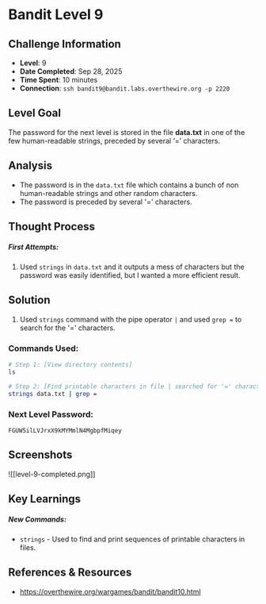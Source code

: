 # Bandit Level 9

## Challenge Information
- **Level**: 9
- **Date Completed**: Sep 28, 2025
- **Time Spent**: 10 minutes
- **Connection**: `ssh bandit9@bandit.labs.overthewire.org -p 2220`

## Level Goal

The password for the next level is stored in the file **data.txt** in one of the few human-readable strings, preceded by several ‘=’ characters.

## Analysis
- The password is in the `data.txt` file which contains a bunch of non human-readable strings and other random characters.
- The password is preceded by several '=' characters.

## Thought Process
##### First Attempts:
1. Used `strings` in `data.txt` and it outputs a mess of characters but the password was easily identified, but I wanted a more efficient result.
## Solution
1. Used `strings` command with the pipe operator `|` and used `grep =` to search for the '=' characters.

### Commands Used:
```bash
# Step 1: [View directory contents]
ls

# Step 2: [Find printable characters in file | searched for '=' character in file]  
strings data.txt | grep =
```
### Next Level Password: 
```
FGUW5ilLVJrxX9kMYMmlN4MgbpfMiqey
```
## Screenshots
![[level-9-completed.png]]

## Key Learnings
##### New Commands:
- `strings` - Used to find and print sequences of printable characters in files.

## References & Resources
- https://overthewire.org/wargames/bandit/bandit10.html
